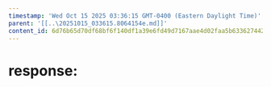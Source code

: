 ```yaml
---
timestamp: 'Wed Oct 15 2025 03:36:15 GMT-0400 (Eastern Daylight Time)'
parent: '[[..\20251015_033615.8064154e.md]]'
content_id: 6d76b65d70df68bf6f140df1a39e6fd49d7167aae4d02faa5b63362744266256
---
```


# response:
